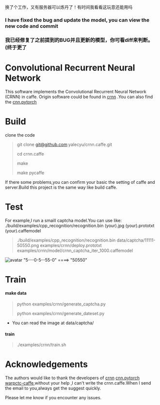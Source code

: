 换了个工作，又有服务器可以炼丹了！有时间我看看这玩意还能用吗
### I have fixed the bug and update the model, you can view the new code and commit
### 我已经修复了之前提到的BUG并且更新的模型，你可看diff来判断。(终于更了

# Convolutional Recurrent Neural Network

​This software implements the Convolutional Recurrent Neural Network (CRNN) in caffe. Origin software could be found in [crnn](https://github.com/bgshih/crnn) .You can also find the [cnn.pytorch](https://github.com/meijieru/crnn.pytorch) 

# Build

clone the code

> git clone git@github.com:yalecyu/crnn.caffe.git
>
> cd crnn.caffe
>
> make
> 
> make pycaffe

If there some problems,you can confirm your basic the setting of caffe and server.Build this project is the same way like build caffe.

# Test
For example,I run a smaill captcha model.You can use like: ./build/examples/cpp_recognition/recognition.bin (your).jpg (your).prototxt (your).caffemodel

> ./build/examples/cpp_recognition/recognition.bin data/captcha/11111-50550.png examples/crnn/deploy.prototxt examples/crnn/model/crnn_captcha_iter_1000.caffemodel 

![avatar](https://github.com/yalecyu/crnn.caffe/blob/master/data/captcha/11111-50550.png)
"5---0-5--55-0"   ====>    "50550"

# Train
#### make data
> python examples/crnn/generate_captcha.py
>
> python examples/crnn/generate_dateset.py


* You can read the image at data/captcha/ 

#### train
> ./examples/crnn/train.sh

# Acknowledgements

The authors would like to thank the developers of  [crnn](https://github.com/bgshih/crnn)  [cnn.pytorch](https://github.com/meijieru/crnn.pytorch)  [warpctc-caffe](https://github.com/xmfbit/warpctc-caffe),without your help ,I can't write the crnn.caffe.When I send the email to you,always get the suggest quickly.

Please let me know if you encounter any issues.
